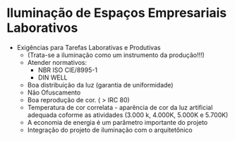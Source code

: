 # Iluminação de Espaços Empresariais Laborativos

- Exigências para Tarefas Laborativas e Produtivas
    - (Trata-se a iluminação como um instrumento da produção!!!)
    - Atender normativos:
        - NBR ISO CIE/8995-1
        - DIN WELL
    - Boa distribuição da luz (garantia de uniformidade)
    - Não Ofuscamento
    - Boa reprodução de cor. ( > IRC 80)
    - Temperatura de cor correlata - aparência de cor da luz artificial adequada coforme as atividades (3.000 k, 4.000K, 5.000K e 5.700K)
    - A economia de energia é um parâmetro importante do projeto
    - Integração do projeto de iluminação com o arquitetônico